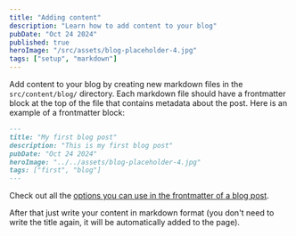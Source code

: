 ```yaml
---
title: "Adding content"
description: "Learn how to add content to your blog"
pubDate: "Oct 24 2024"
published: true
heroImage: "/src/assets/blog-placeholder-4.jpg"
tags: ["setup", "markdown"]
---
```


Add content to your blog by creating new markdown files in the `src/content/blog/` directory. Each markdown file should have a frontmatter block at the top of the file that contains metadata about the post. Here is an example of a frontmatter block:

```md
---
title: "My first blog post"
description: "This is my first blog post"
pubDate: "Oct 24 2024"
heroImage: "../../assets/blog-placeholder-4.jpg"
tags: ["first", "blog"]
---
```

Check out all the [options you can use in the frontmatter of a blog post](../post-options).

After that just write your content in markdown format (you don't need to write the title again, it will be automatically added to the page).
